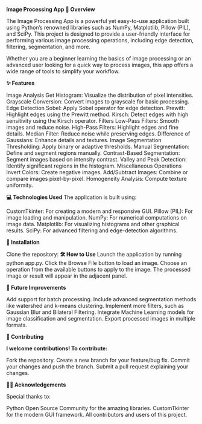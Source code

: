 **Image Processing App**
**📖 Overview**

The Image Processing App is a powerful yet easy-to-use application built using Python’s renowned libraries such as NumPy, Matplotlib, Pillow (PIL), and SciPy. This project is designed to provide a user-friendly interface for performing various image processing operations, including edge detection, filtering, segmentation, and more.

Whether you are a beginner learning the basics of image processing or an advanced user looking for a quick way to process images, this app offers a wide range of tools to simplify your workflow.

**✨ Features**

Image Analysis
Get Histogram: Visualize the distribution of pixel intensities.
Grayscale Conversion: Convert images to grayscale for basic processing.
Edge Detection
Sobel: Apply Sobel operator for edge detection.
Prewitt: Highlight edges using the Prewitt method.
Kirsch: Detect edges with high sensitivity using the Kirsch operator.
Filters
Low-Pass Filters: Smooth images and reduce noise.
High-Pass Filters: Highlight edges and fine details.
Median Filter: Reduce noise while preserving edges.
Difference of Gaussians: Enhance details and textures.
Image Segmentation
Thresholding: Apply binary or adaptive thresholds.
Manual Segmentation: Define and segment regions manually.
Contrast-Based Segmentation: Segment images based on intensity contrast.
Valley and Peak Detection: Identify significant regions in the histogram.
Miscellaneous Operations
Invert Colors: Create negative images.
Add/Subtract Images: Combine or compare images pixel-by-pixel.
Homogeneity Analysis: Compute texture uniformity.

**💻 Technologies Used**
The application is built using:

CustomTkinter: For creating a modern and responsive GUI.
Pillow (PIL): For image loading and manipulation.
NumPy: For numerical computations on image data.
Matplotlib: For visualizing histograms and other graphical results.
SciPy: For advanced filtering and edge-detection algorithms.

**📂 Installation**

Clone the repository:
**🛠️ How to Use**
Launch the application by running python app.py.
Click the Browse File button to load an image.
Choose an operation from the available buttons to apply to the image.
The processed image or result will appear in the adjacent panel.

**🚀 Future Improvements**

Add support for batch processing.
Include advanced segmentation methods like watershed and k-means clustering.
Implement more filters, such as Gaussian Blur and Bilateral Filtering.
Integrate Machine Learning models for image classification and segmentation.
Export processed images in multiple formats.

**🤝 Contributing**

**I welcome contributions! To contribute:**

Fork the repository.
Create a new branch for your feature/bug fix.
Commit your changes and push the branch.
Submit a pull request explaining your changes.

**🙋‍♂️ Acknowledgements**

Special thanks to:

Python Open Source Community for the amazing libraries.
CustomTkinter for the modern GUI framework.
All contributors and users of this project.
